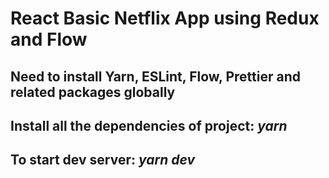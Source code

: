 # React Basic Netflix App using Redux and Flow

## Need to install Yarn, ESLint, Flow, Prettier and related packages globally

## Install all the dependencies of project: _yarn_

## To start dev server: _yarn dev_